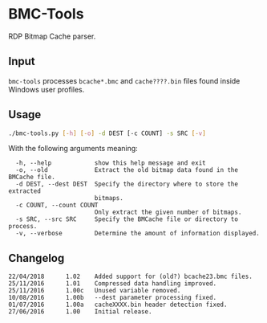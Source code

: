 # BMC-Tools
RDP Bitmap Cache parser.
## Input
`bmc-tools` processes `bcache*.bmc` and `cache????.bin` files found inside Windows user profiles.
## Usage
```sh
./bmc-tools.py [-h] [-o] -d DEST [-c COUNT] -s SRC [-v]
```
With the following arguments meaning:
```
  -h, --help            show this help message and exit
  -o, --old             Extract the old bitmap data found in the BMCache file.
  -d DEST, --dest DEST  Specify the directory where to store the extracted
                        bitmaps.
  -c COUNT, --count COUNT
                        Only extract the given number of bitmaps.
  -s SRC, --src SRC     Specify the BMCache file or directory to process.
  -v, --verbose         Determine the amount of information displayed.
```
## Changelog
```
22/04/2018		1.02	Added support for (old?) bcache23.bmc files.
25/11/2016		1.01	Compressed data handling improved.
25/11/2016		1.00c	Unused variable removed.
10/08/2016		1.00b	--dest parameter processing fixed.
01/07/2016		1.00a	cacheXXXX.bin header detection fixed.
27/06/2016		1.00	Initial release.
```
